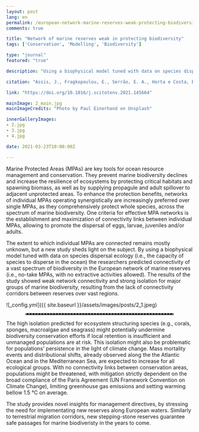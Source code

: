 ```yaml
---
layout: post
lang: en
permalink: /european-network-marine-reserves-weak-protecting-biodiversity/
comments: true

title: "Network of marine reserves weak in protecting biodiversity"
tags: ['Conservation', 'Modelling', 'Biodiversity']

type: "journal"
featured: "true"

description: "Using a biophysical model tuned with data on species dispersal ecology we predicted low connectivity for a vast spectrum of biodiversity in the European network of marine reserves."

citation: "Assis, J., Fragkopoulou, E., Serrão, E. A., Horta e Costa, B., Gandra, M., and Abecasis, D. (2021). Weak biodiversity connectivity in the European network of no-take marine protected areas. Sci. Total Environ. 773, 1–24. doi:10.1016/j.scitotenv.2021.145664."

link: "https://doi.org/10.1016/j.scitotenv.2021.145664"

mainImage: 2_main.jpg
mainImageCredits: "Photo by Paul Einerhand on Unsplash"

innerGalleryImages:
- 2.jpg
- 3.jpg
- 4.jpg

date: 2021-03-23T10:00:00Z

---
```


Marine Protected Areas (MPAs) are key tools for ocean resource management and conservation. They prevent marine biodiversity declines and increase the resilience of ecosystems by protecting critical habitats and spawning biomass, as well as by supplying propagule and adult spillover to adjacent unprotected areas. To enhance the protection benefits, networks of individual MPAs operating synergistically are increasingly preferred over single MPAs, as they comprehensively protect whole species, across the spectrum of marine biodiversity. One criteria for effective MPA networks is the establishment and maximization of connectivity links between individual MPAs, allowing to promote the dispersal of eggs, larvae, juveniles and/or adults.

The extent to which individual MPAs are connected remains mostly unknown, but a new study sheds light on the subject. By using a biophysical model tuned with data on species dispersal ecology (i.e., the capacity of species to disperse in the ocean) the researchers predicted connectivity of a vast spectrum of biodiversity in the European network of marine reserves (i.e., no-take MPAs, with no extractive activities allowed). The results of the study showed weak network connectivity and strong isolation for major groups of marine biodiversity, resulting from the lack of connectivity corridors between reserves over vast regions.

![_config.yml]({{ site.baseurl }}/assets/images/posts/2_1.jpeg)

<hr style="border-top: 4px dotted #8c8b8b; width: 400px; margin-right: auto; margin-left: auto;" />

The high isolation predicted for ecosystem structuring species (e.g., corals, sponges, macroalgae and seagrass) might potentially undermine biodiversity conservation efforts if local retention is insufficient and unmanaged populations are at risk. This isolation might also be problematic for populations’ persistence in the light of climate change. Mass mortality events and distributional shifts, already observed along the the Atlantic Ocean and in the Mediterranean Sea, are expected to increase for all ecological groups. With no connectivity links between conservation areas, populations might be threatened, with mitigation strictly dependent on the broad compliance of the Paris Agreement (UN Framework Convention on Climate Change), limiting greenhouse gas emissions and setting warming bellow 1.5 °C on average.

The study provides novel insights for management directives, by stressing the need for implementating new reserves along European waters. Similarly to terrestrial migration corridors, new stepping-stone reserves guarantee safe passages for marine biodiveristy in the years to come.
